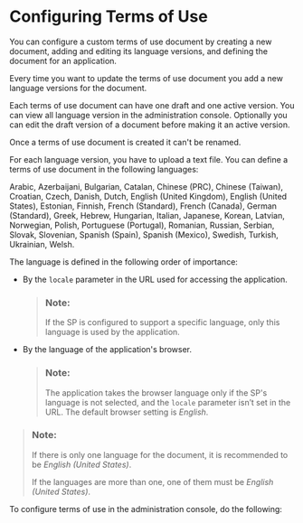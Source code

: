 <!-- loio61d3a864fc0544498627e5554bc929d9 -->

# Configuring Terms of Use

You can configure a custom terms of use document by creating a new document, adding and editing its language versions, and defining the document for an application.

Every time you want to update the terms of use document you add a new language versions for the document.

Each terms of use document can have one draft and one active version. You can view all language version in the administration console. Optionally you can edit the draft version of a document before making it an active version.

Once a terms of use document is created it can't be renamed.

For each language version, you have to upload a text file. You can define a terms of use document in the following languages:

Arabic, Azerbaijani, Bulgarian, Catalan, Chinese \(PRC\), Chinese \(Taiwan\), Croatian, Czech, Danish, Dutch, English \(United Kingdom\), English \(United States\), Estonian, Finnish, French \(Standard\), French \(Canada\), German \(Standard\), Greek, Hebrew, Hungarian, Italian, Japanese, Korean, Latvian, Norwegian, Polish, Portuguese \(Portugal\), Romanian, Russian, Serbian, Slovak, Slovenian, Spanish \(Spain\), Spanish \(Mexico\), Swedish, Turkish, Ukrainian, Welsh.

The language is defined in the following order of importance:

-   By the `locale` parameter in the URL used for accessing the application.

    > ### Note:  
    > If the SP is configured to support a specific language, only this language is used by the application.

-   By the language of the application's browser.

    > ### Note:  
    > The application takes the browser language only if the SP's language is not selected, and the `locale` parameter isn’t set in the URL. The default browser setting is *English*.


> ### Note:  
> If there is only one language for the document, it is recommended to be *English \(United States\)*.
> 
> If the languages are more than one, one of them must be *English \(United States\)*.

To configure terms of use in the administration console, do the following:

